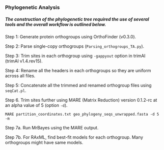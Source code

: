 ### Phylogenetic Analysis

##### The construction of the phylogenetic tree required the use of several tools and the overall workflow is outlined below. 

Step 1: Generate protein orthogroups using OrthoFinder (v0.3.0).

Step 2: Parse single-copy orthogroups (`Parsing_orthogroups_TA.py`). 

Step 3: Trim sites in each orthogroup using `-gappyout` option in trimAl (trimAl v1.4.rev15).


Step 4: Rename all the headers in each orthogroups so they are uniform across all files. 

Step 5: Concatenate all the trimmed and renamed orthogroup files using `seqCat.pl`.

Step 6. Trim sites further using MARE (Matrix Reduction) version 0.1.2-rc at an alpha value of 5 (option `-d`).

```
MARE partition_coordinates.txt geo_phylogeny_seqs_unwrapped.fasta -d 5 -m

```

Step 7a. Run MrBayes using the MARE output.

Step 7b. For RAxML, find best-fit models for each orthogroup. Many orthogroups might have same models.

 